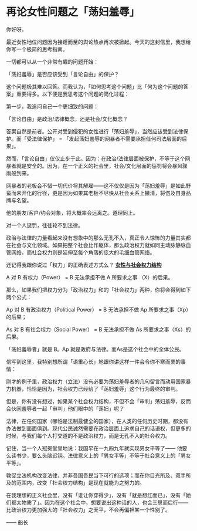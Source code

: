 # 再论女性问题之「荡妇羞辱」

你好呀，

最近女性地位问题因为接踵而至的舆论热点再次被掀起。今天的这封信里，我想给你写一个极简的思考指南。

一切都可以从一个非常有趣的问题开始：

「荡妇羞辱」是否应该受到「言论自由」的保护？

这个问题极其难以回答。而我认为，「如何思考这个问题」比「何为这个问题的答案」重要得多。以下便是我思考这个问题的简化过程：

第一步，我追问自己一个更细致的问题：

「言论自由」是政治/法律概念，还是社会/文化概念？

答案自然是前者。公开对受到侵犯的女性进行「荡妇羞辱」，当然应该受到法律保护。而「受法律保护」 = 「发起荡妇羞辱的网暴者不需要承担任何司法层面的后果」。

然而，「言论自由」仅仅止步于此。因为：在政治/法律层面被保护，不等于这个网暴者就是安全的。因为，在一个正义的社会里，社会/文化层面的惩罚将会暴风骤雨般到来。

网暴者的老板会不惜一切代价将其解雇——这不仅仅是因为「荡妇羞辱」是如此野蛮而未开化的行径，更是因为如果其老板不尽快从社会关系上撇清，将伤及自身品牌与名望。

他的朋友/客户/约会对象，将大概率会远离之。道理同上。

对一个人惩罚，往往轮不到法律。

政治与法律的力量看起来没有想象中的那么无孔不入，真正令人惊怖的力量其实都在社会与文化领域。如果把整个社会比作躯体，那么政治权力就如同主动脉静脉血管网络，而社会权力则是延伸至每个角落的庞大的毛细血管网络。

还记得我跟你说过「权力」的正确表述方式么？ [**女性与社会权力结构**](2021-04-17-女性与社会权力结构.md) 

A 对 B 有权力（Power） = B 无法承担不做 A 所要求之事 （X）的后果。

那么，如果我们把权力分为「政治权力」和的「社会权力」两种，你将会得到如下两个公式：

Ap 对 B 有政治权力（Political Power） = B 无法承担不做 Ap 所要求之事（Xp）的后果；

As 对 B 有社会权力（Social Power） = B 无法承担不做 As 所要求之事（Xs）的后果。

「荡妇羞辱者」就是 B。Ap 就是政府与法律。而As是这个社会中的全体公民。

信写到这里，我特别想所谓「语重心长」地跟你讲这样一件会令你不寒而栗的事情：

刚才的例子里，政治权力（立法）没有必要为荡妇羞辱者的几句留言而动用国家暴力机器，恰恰是因为，社会权力已经给了「荡妇羞辱」这个行为最终的审判。

但是，你有没有想过，如果某个社会权力结构，不但不会「审判」荡妇羞辱，反而会伙同羞辱者一起「审判」他们眼中的「荡妇」呢？

法律，在任何国家（哪怕是法制最健全的国家），在人类的任何历史时期，都没有办法做到面面俱到。现代公民诚然需要在政治层面上追求自己的话语权，但更多的时候，与我们每个人打交道的不是政治权力，而是无孔不入的社会权力。

记住，当一个人冠冕堂皇地说：我国早在一九四九年就实现男女平等了—— 他要么读书少，要么头脑迟钝。法律意义上的「男女平等」不等于社会意义上的「男女平等」。

敦促立法机构改变法律，并非吾国吾民当下可行的选项；而在你目光所及、双手所及的范围内，改变「社会权力结构」是现在就能为之努力的。

在我理想的正义社会里，没有「谁让你穿得少」，没有「就是想红而已」，没有「她们都太物质了」。因为在这个社会中，想要说出这种话的人，也会三思而后行——比政治权力更加强大的「社会权力」之天平，不会再偏袒某一个性别了。

—— 船长